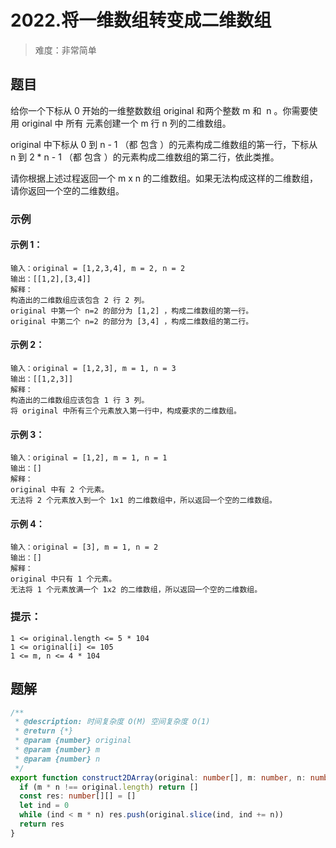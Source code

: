# 2022.将一维数组转变成二维数组

> 难度：非常简单

## 题目

给你一个下标从 0 开始的一维整数数组 original 和两个整数 m 和  n 。你需要使用 original 中 所有 元素创建一个 m 行 n 列的二维数组。

original 中下标从 0 到 n - 1 （都 包含 ）的元素构成二维数组的第一行，下标从 n 到 2 * n - 1 （都 包含 ）的元素构成二维数组的第二行，依此类推。

请你根据上述过程返回一个 m x n 的二维数组。如果无法构成这样的二维数组，请你返回一个空的二维数组。

### 示例

#### 示例 1：

```
输入：original = [1,2,3,4], m = 2, n = 2
输出：[[1,2],[3,4]]
解释：
构造出的二维数组应该包含 2 行 2 列。
original 中第一个 n=2 的部分为 [1,2] ，构成二维数组的第一行。
original 中第二个 n=2 的部分为 [3,4] ，构成二维数组的第二行。
```

#### 示例 2：

```
输入：original = [1,2,3], m = 1, n = 3
输出：[[1,2,3]]
解释：
构造出的二维数组应该包含 1 行 3 列。
将 original 中所有三个元素放入第一行中，构成要求的二维数组。
```

#### 示例 3：

```
输入：original = [1,2], m = 1, n = 1
输出：[]
解释：
original 中有 2 个元素。
无法将 2 个元素放入到一个 1x1 的二维数组中，所以返回一个空的二维数组。
```

#### 示例 4：

```
输入：original = [3], m = 1, n = 2
输出：[]
解释：
original 中只有 1 个元素。
无法将 1 个元素放满一个 1x2 的二维数组，所以返回一个空的二维数组。
```

### 提示：

```
1 <= original.length <= 5 * 104
1 <= original[i] <= 105
1 <= m, n <= 4 * 104
```

## 题解

```ts
/**
 * @description: 时间复杂度 O(M) 空间复杂度 O(1)
 * @return {*}
 * @param {number} original
 * @param {number} m
 * @param {number} n
 */
export function construct2DArray(original: number[], m: number, n: number): number[][] {
  if (m * n !== original.length) return []
  const res: number[][] = []
  let ind = 0
  while (ind < m * n) res.push(original.slice(ind, ind += n))
  return res
}
```

